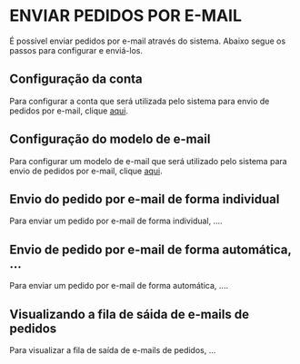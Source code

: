 # ENVIAR PEDIDOS POR E-MAIL
É possível enviar pedidos por e-mail através do sistema. Abaixo segue os passos para configurar e enviá-los.

## Configuração da conta
Para configurar a conta que será utilizada pelo sistema para envio de pedidos por e-mail, clique [aqui](/e-mails/emailcontas.md).

## Configuração do modelo de e-mail
Para configurar um modelo de e-mail que será utilizado pelo sistema para envio de pedidos por e-mail, clique [aqui](/e-mails/modeloemail.md).

## Envio do pedido por e-mail de forma individual
Para enviar um pedido por e-mail de forma individual, ....

## Envio de pedido por e-mail de forma automática, ...
Para enviar um pedido por e-mail de forma automática, ....

## Visualizando a fila de sáida de e-mails de pedidos
Para visualizar a fila de saída de e-mails de pedidos, ...
